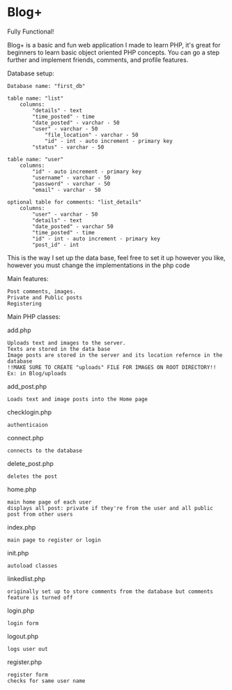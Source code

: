 # Blog+
Fully Functional!

Blog+ is a basic and fun web application I made to learn PHP, it's great for beginners to learn basic object oriented PHP concepts. You can go a step further and implement friends, comments, and profile features. 

Database setup:
	
	Database name: "first_db"
	
	table name: "list"
		columns: 
	 		"details" - text
	 		"time_posted" - time
			"date_posted" - varchar - 50
			"user" - varchar - 50
		       	"file_location" - varchar - 50
  	    		"id" - int - auto increment - primary key
			"status" - varchar - 50
	
	table name: "user"
		columns:
			"id" - auto increment - primary key
			"username" - varchar - 50
			"password" - varchar - 50
			"email" - varchar - 50

	optional table for comments: "list_details"
		columns:
			"user" - varchar - 50
			"details" - text
			"date_posted" - varchar 50
			"time_posted" - time
			"id" - int - auto increment - primary key
			"post_id" - int

This is the way I set up the data base, feel free to set it up however you like, however you must change the implementations in the php code

Main features:

	Post comments, images.
	Private and Public posts
	Registering


Main PHP classes:

add.php

	Uploads text and images to the server.
	Texts are stored in the data base
	Image posts are stored in the server and its location refernce in the database
	!!MAKE SURE TO CREATE "uploads" FILE FOR IMAGES ON ROOT DIRECTORY!! Ex: in Blog/uploads

add_post.php

	Loads text and image posts into the Home page

checklogin.php

	authenticaion 

connect.php

	connects to the database

delete_post.php

	deletes the post

home.php

	main home page of each user
	displays all post: private if they're from the user and all public post from other users	

index.php

	main page to register or login

init.php

	autoload classes

linkedlist.php

	originally set up to store comments from the database but comments feature is turned off

login.php

	login form

logout.php

	logs user out

register.php

	register form
	checks for same user name




